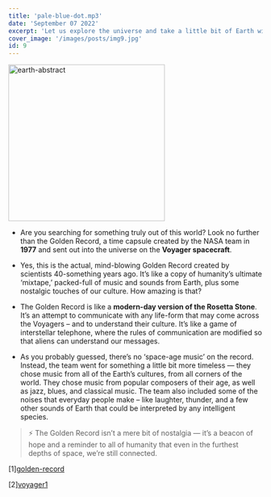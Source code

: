 ```yaml
---
title: 'pale-blue-dot.mp3'
date: 'September 07 2022'
excerpt: 'Let us explore the universe and take a little bit of Earth with us.'
cover_image: '/images/posts/img9.jpg'
id: 9
---
```


<img src='/images/posts/img9.jpg' width='310' alt='earth-abstract' />

- Are you searching for something truly out of this world? Look no further than the Golden Record, a time capsule created by the NASA team in **1977** and sent out into the universe on the **Voyager spacecraft**.

- Yes, this is the actual, mind-blowing Golden Record created by scientists 40-something years ago. It’s like a copy of humanity’s ultimate ‘mixtape,’ packed-full of music and sounds from Earth, plus some nostalgic touches of our culture. How amazing is that?

- The Golden Record is like a **modern-day version of the Rosetta Stone**. It’s an attempt to communicate with any life-form that may come across the Voyagers – and to understand their culture. It’s like a game of interstellar telephone, where the rules of communication are modified so that aliens can understand our messages.

- As you probably guessed, there’s no ‘space-age music’ on the record. Instead, the team went for something a little bit more timeless — they chose music from all of the Earth’s cultures, from all corners of the world. They chose music from popular composers of their age, as well as jazz, blues, and classical music. The team also included some of the noises that everyday people make – like laughter, thunder, and a few other sounds of Earth that could be interpreted by any intelligent species.

> ⚡ The Golden Record isn’t a mere bit of nostalgia — it’s a beacon of hope and a reminder to all of humanity that even in the furthest depths of space, we’re still connected.

[1][golden-record](https://voyager.jpl.nasa.gov/golden-record/)

[2][voyager1](https://en.wikipedia.org/wiki/Voyager_1)
